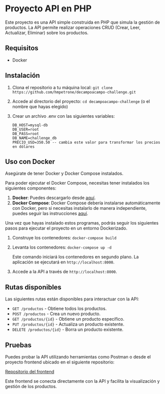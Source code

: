 # Proyecto API en PHP

Este proyecto es una API simple construida en PHP que simula la gestión de productos.
La API permite realizar operaciones CRUD (Crear, Leer, Actualizar, Eliminar) sobre los productos.

## Requisitos

- Docker

## Instalación

1. Clona el repositorio a tu máquina local:
   `git clone https://github.com/hmpetrone/decampoacampo-challenge.git`

2. Accede al directorio del proyecto:
   `cd decampoacampo-challenge` (o el nombre que hayas elegido)

3. Crear un archivo .env con las siguientes variables:
    ```
    DB_HOST=mysql-db
    DB_USER=root
    DB_PASS=root
    DB_NAME=challenge_db
    PRECIO_USD=350.50 -- cambia este valor para transformar los precios en dólares
    ```

## Uso con Docker

Asegúrate de tener Docker y Docker Compose instalados.

Para poder ejecutar el Docker Compose, necesitas tener instalados los siguientes componentes:

1. **Docker**: Puedes descargarlo desde [aquí](https://www.docker.com/get-started).
2. **Docker Compose**: Docker Compose debería instalarse automáticamente con Docker, pero si necesitas instalarlo de manera independiente, puedes seguir las instrucciones [aquí](https://docs.docker.com/compose/install/).

Una vez que hayas instalado estos programas, podrás seguir los siguientes pasos para ejecutar el proyecto en un entorno Dockerizado.

1. Construye los contenedores:
   `docker-compose build`

2. Levanta los contenedores:
   `docker-compose up -d`

   Este comando iniciará los contenedores en segundo plano. La aplicación se ejecutará en `http://localhost:8000`.

3. Accede a la API a través de `http://localhost:8000`.

## Rutas disponibles

Las siguientes rutas están disponibles para interactuar con la API:

- `GET /productos` - Obtiene todos los productos.
- `POST /productos` - Crea un nuevo producto.
- `GET /productos/{id}` - Obtiene un producto específico.
- `PUT /productos/{id}` - Actualiza un producto existente.
- `DELETE /productos/{id}` - Borra un producto existente.

## Pruebas

Puedes probar la API utilizando herramientas como Postman o desde el proyecto frontend ubicado en el siguiente repositorio:

[Repositorio del frontend](https://github.com/hmpetrone/decampoacampo-challenge-front)

Este frontend se conecta directamente con la API y facilita la visualización y gestión de los productos.
